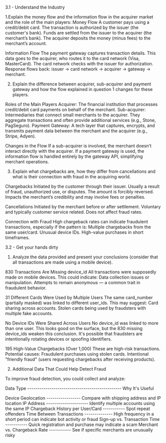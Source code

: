 3.1 - Understand the Industry

1.Explain the money flow and the information flow in the acquirer market and the role of the main players:
Money Flow
A customer pays using a credit/debit card.
The transaction is authorized by the issuer (the customer's bank).
Funds are settled from the issuer to the acquirer (the merchant’s bank).
The acquirer deposits the money (minus fees) to the merchant’s account.

Information Flow
The payment gateway captures transaction details.
This data goes to the acquirer, who routes it to the card network (Visa, MasterCard).
The card network checks with the issuer for authorization.
Response flows back: issuer → card network → acquirer → gateway → merchant.


2. Explain the difference between acquirer, sub-acquirer and payment gateway and how the flow explained in question 1 changes for these players.

Roles of the Main Players
Acquirer: The financial institution that processes credit/debit card payments on behalf of the merchant.
Sub-acquirer: Intermediaries that connect small merchants to the acquirer. They aggregate transactions and often provide additional services (e.g., Stone, PagSeguro).
Payment Gateway: A tech layer that captures, encrypts, and transmits payment data between the merchant and the acquirer (e.g., Stripe, Adyen).

Changes in the Flow
If a sub-acquirer is involved, the merchant doesn’t interact directly with the acquirer.
If a payment gateway is used, the information flow is handled entirely by the gateway API, simplifying merchant operations.


3. Explain what chargebacks are, how they differ from cancellations and what is their connection with fraud in the acquiring world.

Chargebacks
Initiated by the customer through their issuer.
Usually a result of fraud, unauthorized use, or disputes.
The amount is forcibly reversed.
Impacts the merchant’s credibility and may involve fees or penalties.

Cancellations
Initiated by the merchant before or after settlement.
Voluntary and typically customer service related.
Does not affect fraud rates.

Connection with Fraud
High chargeback rates can indicate fraudulent transactions, especially if the pattern is:
Multiple chargebacks from the same user/card.
Unusual device IDs.
High-value purchases in short timeframes.


3.2 - Get your hands dirty

1. Analyze the data provided and present your conclusions (consider that all transactions are made using a mobile device).

830 Transactions Are Missing device_id
All transactions were supposedly made on mobile devices.
This could indicate:
Data collection issues or manipulation.
Attempts to remain anonymous — a common trait in fraudulent behavior.

31 Different Cards Were Used by Multiple Users
The same card_number (partially masked) was linked to different user_ids.
This may suggest:
Card sharing across accounts.
Stolen cards being used by fraudsters with multiple fake accounts.

No Device IDs Were Shared Across Users
No device_id was linked to more than one user.
This looks good on the surface, but the 830 missing device_ids weaken this conclusion.
It's possible that fraudsters are intentionally rotating devices or spoofing identifiers.

195 High-Value Chargebacks (Over 1,000)
These are high-risk transactions.
Potential causes:
Fraudulent purchases using stolen cards.
Intentional "friendly fraud" (users requesting chargebacks after receiving products).

2. Additional Data That Could Help Detect Fraud

To improve fraud detection, you could collect and analyze:

Data Type ----------------------------------------------- Why It's Useful
				
Device Geolocation ----------------- Compare with shipping address and IP location
IP Address --------------------- Identify multiple accounts using the same IP
Chargeback History per User/Card ----------- Spot repeat offenders
Time Between Transactions -------------- High frequency in a short period can indicate bot activity or fraud
Sign-up vs. Transaction Time ----------- Quick registration and purchase may indicate a scam
Merchant vs. Chargeback Rate ----------- See if specific merchants are unusually risky
